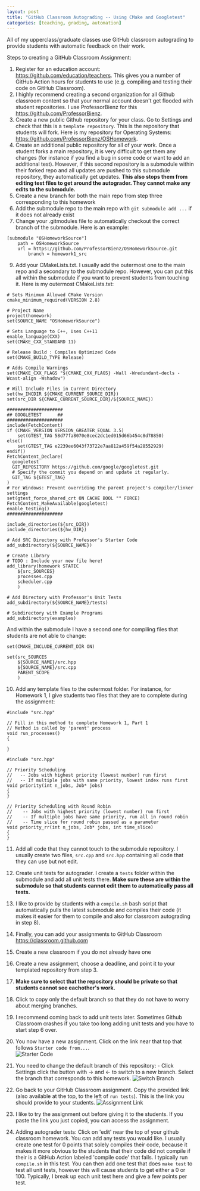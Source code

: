 ```yaml
---
layout: post
title: "GitHub Classroom Autograding -- Using CMake and Googletest"
categories: [teaching, grading, automation]
---
```


All of my upperclass/graduate classes use GitHub classroom autograding to provide students with automatic feedback on their work.  

Steps to creating a GitHub Classroom Assignment:
1. Register for an education account: https://github.com/education/teachers.  This gives you a number of GitHub Action hours for students to use (e.g. compiling and testing their code on GitHub Classroom).  
2. I highly recommend creating a second organization for all Github classroom content so that your normal account doesn't get flooded with student repositories.  I use ProfessorBienz for this https://github.com/ProfessorBienz.
3. Create a new public Github repository for your class.  Go to Settings and check that this is a `template repository`.  This is the repository that students will fork.  Here is my repository for Operating Systems: https://github.com/ProfessorBienz/OSHomework.
4. Create an additional public repository for all of your work.  Once a student forks a main repository, it is very difficult to get them any changes (for instance if you find a bug in some code or want to add an additional test).  However, if this second repository is a submodule within their forked repo and all updates are pushed to this submodule repository, they automatically get updates.  **This also stops them from editing test files to get around the autograder.  They cannot make any edits to the submodule.**
6. Create a new branch for both the main repo from step three corresponding to this homework
7. Add the submodule repo to the main repo with `git submodule add ...` if it does not already exist
8. Change your .gitmodules file to automatically checkout the correct branch of the submodule.  Here is an example:

```
[submodule "OSHomeworkSource"]
	path = OSHomeworkSource
	url = https://github.com/ProfessorBienz/OSHomeworkSource.git
        branch = homework1_src
```

9. Add your CMakeLists.txt.  I usually add the outermost one to the main repo and a secondary to the submodule repo.  However, you can put this all within the submodule if you want to prevent students from touching it.  Here is my outermost CMakeLists.txt:

```
# Sets Minimum Allowed CMake Version 
cmake_minimum_required(VERSION 2.8)

# Project Name 
project(homework)
set(SOURCE_NAME "OSHomeworkSource")

# Sets Language to C++, Uses C++11
enable_language(CXX)
set(CMAKE_CXX_STANDARD 11)

# Release Build : Compiles Optimized Code
set(CMAKE_BUILD_TYPE Release)

# Adds Compile Warnings
set(CMAKE_CXX_FLAGS "${CMAKE_CXX_FLAGS} -Wall -Wredundant-decls -Wcast-align -Wshadow")

# Will Include Files in Current Directory
set(hw_INCDIR ${CMAKE_CURRENT_SOURCE_DIR})
set(src_DIR ${CMAKE_CURRENT_SOURCE_DIR}/${SOURCE_NAME})

##################### 
## GOOGLETEST      ##
#####################
include(FetchContent)
if (CMAKE_VERSION VERSION_GREATER_EQUAL 3.5)
    set(GTEST_TAG 58d77fa8070e8cec2dc1ed015d66b454c8d78850)
else()
    set(GTEST_TAG e2239ee6043f73722e7aa812a459f54a28552929)
endif()
FetchContent_Declare(
  googletest
  GIT_REPOSITORY https://github.com/google/googletest.git
  # Specify the commit you depend on and update it regularly.
  GIT_TAG ${GTEST_TAG} 
)
# For Windows: Prevent overriding the parent project's compiler/linker settings
set(gtest_force_shared_crt ON CACHE BOOL "" FORCE)
FetchContent_MakeAvailable(googletest)
enable_testing()
#####################

include_directories(${src_DIR})
include_directories(${hw_DIR})

# Add SRC Directory with Professor's Starter Code
add_subdirectory(${SOURCE_NAME})

# Create Library
# TODO : Include your new file here!
add_library(homework STATIC
    ${src_SOURCES}
    processes.cpp
    scheduler.cpp
    )

# Add Directory with Professor's Unit Tests
add_subdirectory(${SOURCE_NAME}/tests)

# Subdirectory with Example Programs
add_subdirectory(examples)
```

And within the submodule I have a second one for compiling files that students are not able to change:

```
set(CMAKE_INCLUDE_CURRENT_DIR ON)

set(src_SOURCES
    ${SOURCE_NAME}/src.hpp
    ${SOURCE_NAME}/src.cpp
    PARENT_SCOPE
    )
```


10. Add any template files to the outermost folder.  For instance, for Homework 1, I give students two files that they are to complete during the assignment:

```
#include "src.hpp"

// Fill in this method to complete Homework 1, Part 1
// Method is called by 'parent' process
void run_processes()
{

}
```

```
#include "src.hpp"

// Priority Scheduling 
//   -- Jobs with highest priority (lowest number) run first
//   -- If multiple jobs with same priority, lowest index runs first
void priority(int n_jobs, Job* jobs)
{
}

// Priority Scheduling with Round Robin 
//    -- Jobs with highest priority (lowest number) run first
//    -- If multiple jobs have same priority, run all in round robin 
//    -- Time slice for round robin passed as a parameter
void priority_rr(int n_jobs, Job* jobs, int time_slice)
{
}
```

11. Add all code that they cannot touch to the submodule repository.  I usually create two files, `src.cpp` and `src.hpp` containing all code that they can use but not edit.
12. Create unit tests for autograder.  I create a `tests` folder within the submodule and add all unit tests there.  **Make sure these are within the submodule so that students cannot edit them to automatically pass all tests.**
13. I like to provide by students with a `compile.sh` bash script that automatically pulls the latest submodule and compiles their code (it makes it easier for them to compile and also for classroom autograding in step 8).

14. Finally, you can add your assignments to GitHub Classroom https://classroom.github.com
15. Create a new classroom if you do not already have one
16. Create a new assignment, choose a deadline, and point it to your templated repository from step 3. 
17. **Make sure to select that the repository should be private so that students cannot see eachother's work.**
18. Click to copy only the default branch so that they do not have to worry about merging branches.
19. I recommend coming back to add unit tests later.  Sometimes Github Classroom crashes if you take too long adding unit tests and you have to start step 6 over.
20. You now have a new assignment.  Click on the link near that top that follows `Starter code from...`.  
    ![Starter Code](assets/github_classroom/starter_code.png)
21. You need to change the default branch of this repository:
        - Click Settings click the button with -> and <- to switch to a new branch.  Select the branch that corresponds to this homework.
    ![Switch Branch](assets/github_classroom/switch_branch.png)
23. Go back to your GitHub Classroom assignment.  Copy the provided link (also available at the top, to the left of `run tests`).  This is the link you should provide to your students.
    ![Assignment Link](assets/github_classroom/assignment_link.png)
25. I like to try the assignment out before giving it to the students.  If you paste the link you just copied, you can access the assignment.

26. Adding autograder tests: Click on 'edit' near the top of your github classroom homework.  You can add any tests you would like.  I usually create one test for 0 points that solely compiles their code, because it makes it more obvious to the students that their code did not compile if their is a GitHub Action labeled 'compile code' that fails.  I typically run `compile.sh` in this test.  You can then add one test that does `make test` to test all unit tests, however this will cause students to get either a 0 or 100.  Typically, I break up each unit test here and give a few points per test. 
